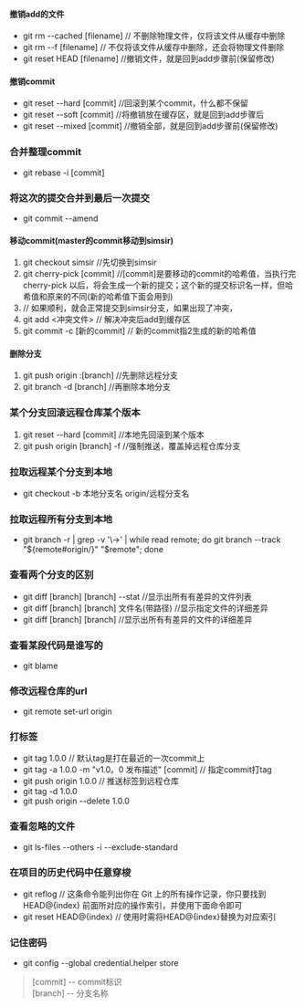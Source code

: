 #### 撤销add的文件
*  git rm --cached [filename] // 不删除物理文件，仅将该文件从缓存中删除
*  git rm --f [filename] // 不仅将该文件从缓存中删除，还会将物理文件删除
*  git reset HEAD [filename]  //撤销文件，就是回到add步骤前(保留修改)

#### 撤销commit
* git reset --hard [commit] //回滚到某个commit，什么都不保留
* git reset --soft [commit] //将撤销放在缓存区，就是回到add步骤后
* git reset --mixed [commit] //撤销全部，就是回到add步骤前(保留修改)

### 合并整理commit
* git rebase -i [commit]

### 将这次的提交合并到最后一次提交
* git commit --amend

#### 移动commit(master的commit移动到simsir)
1. git checkout simsir //先切换到simsir
2. git cherry-pick [commit] //[commit]是要移动的commit的哈希值，当执行完 cherry-pick 以后，将会生成一个新的提交；这个新的提交标识名一样，但哈希值和原来的不同(新的哈希值下面会用到)
3. // 如果顺利，就会正常提交到simsir分支，如果出现了冲突，
4. git add <冲突文件> // 解决冲突后add到缓存区
5. git commit -c [新的commit] // 新的commit指2生成的新的哈希值

#### 删除分支
1. git push origin :[branch] //先删除远程分支
2. git branch -d [branch] //再删除本地分支

### 某个分支回滚远程仓库某个版本
1. git reset --hard [commit] //本地先回滚到某个版本
2. git push origin [branch] -f //强制推送，覆盖掉远程仓库分支

### 拉取远程某个分支到本地
* git checkout -b 本地分支名 origin/远程分支名

### 拉取远程所有分支到本地
* git branch -r | grep -v '\\->' | while read remote; do git branch --track "${remote#origin/}" "$remote"; done

### 查看两个分支的区别
* git diff [branch] [branch] --stat       //显示出所有有差异的文件列表
* git diff [branch] [branch] 文件名(带路径)   //显示指定文件的详细差异
* git diff [branch] [branch]                   //显示出所有有差异的文件的详细差异

### 查看某段代码是谁写的
* git blame <file-name>

### 修改远程仓库的url
* git remote set-url origin <URL>

### 打标签
* git tag 1.0.0    // 默认tag是打在最近的一次commit上
* git tag -a 1.0.0 -m "v1.0。0 发布描述" [commit]    // 指定commit打tag
* git push origin 1.0.0    // 推送标签到远程仓库
* git tag -d 1.0.0    
* git push origin --delete 1.0.0    

### 查看忽略的文件
* git ls-files --others -i --exclude-standard

### 在项目的历史代码中任意穿梭
* git reflog // 这条命令能列出你在 Git 上的所有操作记录，你只要找到 HEAD@{index} 前面所对应的操作索引，并使用下面命令即可
* git reset HEAD@{index}  // 使用时需将HEAD@{index}替换为对应索引

### 记住密码
* git config --global credential.helper store


> [commit] -- commit标识<br>
[branch] -- 分支名称
